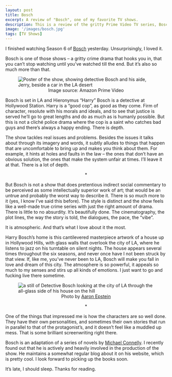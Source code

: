 ```yaml
---
layout: post
title: Bosch
excerpt: A review of "Bosch", one of my favorite TV shows.
description: This is a review of the gritty Prime Video TV series, Bosch.
image: '/images/bosch.jpg'
tags: [TV Shows]
---
```

I finished watching Season 6 of [Bosch](https://www.imdb.com/title/tt3502248/) yesterday. Unsurprisingly, I loved it.

Bosch is one of those shows – a gritty crime drama that hooks you in, that you can’t stop watching until you’ve watched till the end. But it’s also so much more than that.

<figure>
<img src="{{ site.baseurl }}/images/bosch.jpg" alt="Poster of the show, showing detective Bosch and his aide, Jerry, beside a car in the LA desert">
<figcaption style = "text-align: center">Image source: Amazon Prime Video</figcaption>
</figure>

Bosch is set in LA and Hieronymus “Harry” Bosch is a detective at Hollywood Station. Harry is a “good cop”, as good as they come. Firm of character, resolute with his morals and ideals, and to see that justice is served he’ll go to great lengths and do as much as is humanly possible. But this is not a cliché police drama where the cop is a saint who catches bad guys and there’s always a happy ending. There is depth.

The show tackles real issues and problems. Besides the issues it talks about through its imagery and words, it subtly alludes to things that happen that are uncomfortable to bring up and makes you think about them. For example, it hints at holes and faults in the law – the ones that don’t have an obvious solution, the ones that make the system unfair at times. I’ll leave it at that. There is a lot of depth.

<p style="text-align: center">*</p>

But Bosch is not a show that does pretentious indirect social commentary to be perceived as some intellectually superior work of art; that would be an untrue and probably the worst way to describe it. There is so much more to it (yes, I know I’ve said this before). The style is distinct and the show feels like a well-made true crime series with just the right amount of drama. There is little to no absurdity. It’s beautifully done. The cinematography, the plot lines, the way the story is told, the dialogues, the pace, the “vibe”.

It is atmospheric. And that’s what I love about it the most.

Harry Bosch’s home is this cantilevered masterpiece artwork of a house up in Hollywood Hills, with glass walls that overlook the city of LA, where he listens to jazz on his turntable on silent nights. The house appears several times throughout the six seasons, and never once have I not been struck by that view. If, like me, you’ve never been to LA, Bosch will make you fall in love and dream of this city. The atmosphere is so powerful, it appeals so much to my senses and stirs up all kinds of emotions. I just want to go and fucking live there sometime.

<figure>
    <img src="{{ site.baseurl }}/images/bosch-2.jpg" alt="a still of Detective Bosch looking at the city of LA through the all-glass side of his house on the hill">
    <figcaption style="text-align: center">Photo by <a href="https://www.aaronepstein.com/">Aaron Epstein</a></figcaption>
</figure>

<p style="text-align: center">*</p>

One of the things that impressed me is how the characters are so well done. They have their own personalities, and sometimes  their own stories that run in parallel to that of the protagonist’s, and it doesn’t feel like a muddled up mess. That is some brilliant screenwriting right there.

Bosch is an adaptation of a series of novels by [Michael Connelly](https://www.michaelconnelly.com/). I recently found out that he is actively and heavily involved in the production of the show. He maintains a somewhat regular blog about it on his website, which is pretty cool. I look forward to picking up the books soon.

It’s late, I should sleep. Thanks for reading.